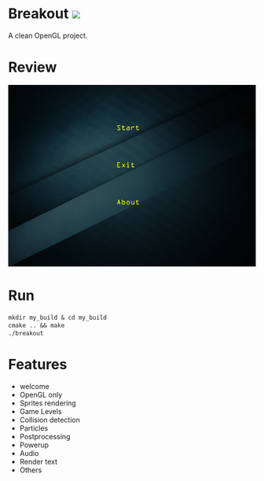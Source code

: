 # Breakout ![](https://tokei.rs/b1/github/HuluoluoTech/breakout)

A clean OpenGL project.

# Review
![img](./docs/snapshot/homepage.png)

# Run
```shell
mkdir my_build & cd my_build
cmake .. && make 
./breakout
```

# Features
* welcome
* OpenGL only
* Sprites rendering
* Game Levels
* Collision detection
* Particles
* Postprocessing
* Powerup
* Audio
* Render text
* Others
